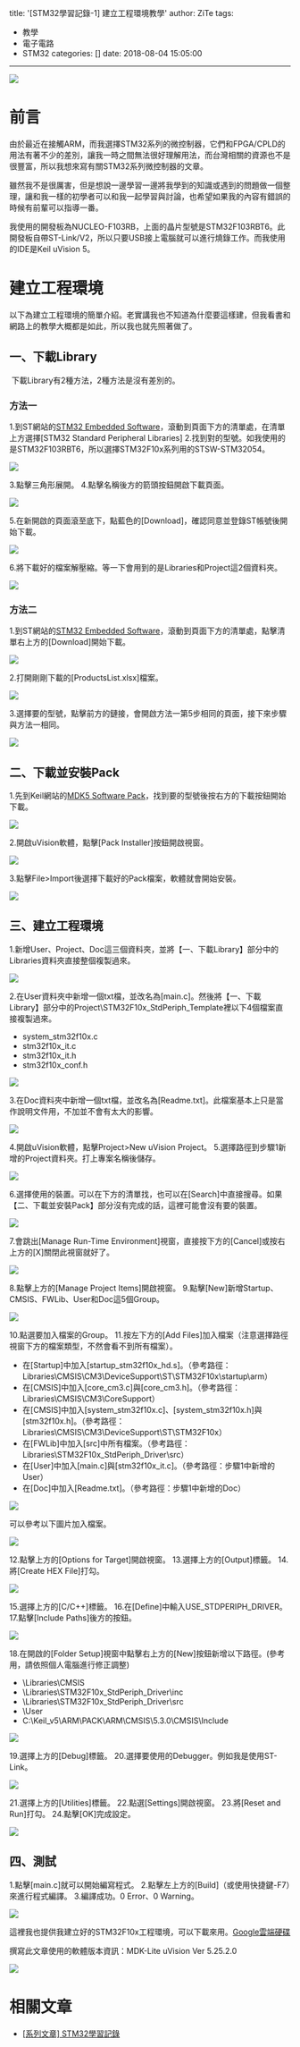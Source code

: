 title: '[STM32學習記錄-1] 建立工程環境教學'
author: ZiTe
tags:
  - 教學
  - 電子電路
  - STM32
categories: []
date: 2018-08-04 15:05:00
---
![](https://1.bp.blogspot.com/-lN8BAf_D-F0/Xoh7te-zqZI/AAAAAAAACAs/ff1cV3v-KAMA_kYaM8sPZXr6xg4EhYDvACKgBGAsYHg/s480/MOV_0032.mp4_20180823_233924.884.png)

# 前言

由於最近在接觸ARM，而我選擇STM32系列的微控制器，它們和FPGA/CPLD的用法有著不少的差別，讓我一時之間無法很好理解用法，而台灣相關的資源也不是很豐富，所以我想來寫有關STM32系列微控制器的文章。

<!--more-->

雖然我不是很厲害，但是想說一邊學習一邊將我學到的知識或遇到的問題做一個整理，讓和我一樣的初學者可以和我一起學習與討論，也希望如果我的內容有錯誤的時候有前輩可以指導一番。  

我使用的開發板為NUCLEO-F103RB，上面的晶片型號是STM32F103RBT6。此開發板自帶ST-Link/V2，所以只要USB接上電腦就可以進行燒錄工作。而我使用的IDE是Keil uVision 5。  

# 建立工程環境

以下為建立工程環境的簡單介紹。老實講我也不知道為什麼要這樣建，但我看書和網路上的教學大概都是如此，所以我也就先照著做了。

## 一、下載Library

 下載Library有2種方法，2種方法是沒有差別的。

### 方法一

1.到ST網站的[STM32 Embedded Software](https://www.st.com/content/st_com/en/products/embedded-software/mcus-embedded-software/stm32-embedded-software.html?querycriteria=productId=SC961)，滾動到頁面下方的清單處，在清單上方選擇\[STM32 Standard Peripheral Libraries\]
2.找到對的型號。如我使用的是STM32F103RBT6，所以選擇STM32F10x系列用的STSW-STM32054。

![](https://1.bp.blogspot.com/-Fn41tqvnEGY/Xoh7taDL_kI/AAAAAAAACAs/W9rVWH00tJM85yt10K0LDw8vpbnysPebQCKgBGAsYHg/s800/1-1-%25E6%2594%25B9.png)

3.點擊三角形展開。
4.點擊名稱後方的箭頭按鈕開啟下載頁面。

![](https://1.bp.blogspot.com/-e86OaVgEwlc/Xoh7tVGf1HI/AAAAAAAACAs/qt8l0RkIXxEQM_l17es4ON_H_VovrNxzQCKgBGAsYHg/s640/1-2-%25E6%2594%25B9.png)

5.在新開啟的頁面滾至底下，點藍色的\[Download\]，確認同意並登錄ST帳號後開始下載。

![](https://1.bp.blogspot.com/-rWcNce64LxU/Xoh7tSr7SsI/AAAAAAAACAs/CtAGJdyNrvEE5ogN7a__pnxwmIZDzv22QCKgBGAsYHg/s640/1-3-%25E6%2594%25B9.png)

6.將下載好的檔案解壓縮。等一下會用到的是Libraries和Project這2個資料夾。

![](https://1.bp.blogspot.com/-yRoGvNO3DHc/Xoh7tTar9uI/AAAAAAAACAs/PeXs-R_TXUws_chYP8kOO5qRC8OXqgTTACKgBGAsYHg/s640/Library.png)

### 方法二

1.到ST網站的[STM32 Embedded Software](https://www.st.com/content/st_com/en/products/embedded-software/mcus-embedded-software/stm32-embedded-software.html?querycriteria=productId=SC961)，滾動到頁面下方的清單處，點擊清單右上方的\[Download\]開始下載。

![](https://1.bp.blogspot.com/-6GBNzrTcrOg/Xoh7tVPFccI/AAAAAAAACAs/zY047Sw5Sso3TP21f1mgX9hXBTgse3d5ACKgBGAsYHg/s640/2-1-%25E6%2594%25B9.png)

2.打開剛剛下載的\[ProductsList.xlsx\]檔案。

![](https://1.bp.blogspot.com/-pdoN4_6QiZU/Xoh7tanz6DI/AAAAAAAACAs/8JN6gZF4roE7aGvgmtGxO2YuUqu427DLgCKgBGAsYHg/s640/2-2-%25E6%2594%25B9.jpg)

3.選擇要的型號，點擊前方的鏈接，會開啟方法一第5步相同的頁面，接下來步驟與方法一相同。

![](https://1.bp.blogspot.com/-K_s5yTs_hs0/Xoh7tabJ1-I/AAAAAAAACAs/Bnt-u6jB5GEiglHa46YQBraZSHAuBhXIwCKgBGAsYHg/s640/2-3-%25E6%2594%25B9.png)

## 二、下載並安裝Pack

1.先到Keil網站的[MDK5 Software Pack](https://www.keil.com/dd2/pack/#/eula-container)，找到要的型號後按右方的下載按鈕開始下載。

![](https://1.bp.blogspot.com/-6SEQIiDfeQE/Xoh7tV03y1I/AAAAAAAACAs/KxMs-4kXPTE_pP3jMH2-TAu812nmTfVtgCKgBGAsYHg/s640/Pack-%25E6%2594%25B9.png)

2.開啟uVision軟體，點擊\[Pack Installer\]按鈕開啟視窗。

![](https://1.bp.blogspot.com/-t0VO3i_tP6w/Xoh7tdX7jHI/AAAAAAAACAs/WvH3uxKAHuIAO6IyhqrYR4iNXHUKMT_gACKgBGAsYHg/s640/Pack%2BInstaller-%25E6%2594%25B9.png)

3.點擊File>Import後選擇下載好的Pack檔案，軟體就會開始安裝。

![](https://1.bp.blogspot.com/-0Sy4-p2ynqk/Xoh7tQYhz9I/AAAAAAAACAs/0jJPtR5RTJMGKIwdjshuFzet4ziQ0I87ACKgBGAsYHg/s640/Import-%25E6%2594%25B9.png)

## 三、建立工程環境

1.新增User、Project、Doc這三個資料夾，並將【一、下載Library】部分中的Libraries資料夾直接整個複製過來。

![](https://1.bp.blogspot.com/-KBYZnDDbYhk/Xoh7tSJjb4I/AAAAAAAACAs/FH8P6CzTRZYPbaX9NsXf9lFfdi4Wef2OQCKgBGAsYHg/s640/1-%25E5%25BB%25BA%25E7%25AB%258B%25E8%25B3%2587%25E6%2596%2599%25E5%25A4%25BE.png)

2.在User資料夾中新增一個txt檔，並改名為\[main.c\]。然後將【一、下載Library】部分中的Project\\STM32F10x\_StdPeriph\_Template裡以下4個檔案直接複製過來。
* system\_stm32f10x.c  
* stm32f10x\_it.c  
* stm32f10x\_it.h  
* stm32f10x\_conf.h

![](https://1.bp.blogspot.com/-4xQ9w8Y01iE/Xoh7tUvGofI/AAAAAAAACAs/_riuRWr5OHYVBz9Y1qExDEqQzwAMhOZHwCKgBGAsYHg/s640/2-User%25E8%25B3%2587%25E6%2596%2599%25E5%25A4%25BE%25E6%2596%25B0%25E5%25A2%259E%25E6%25AA%2594%25E6%25A1%2588.png)

3.在Doc資料夾中新增一個txt檔，並改名為\[Readme.txt\]。此檔案基本上只是當作說明文件用，不加並不會有太大的影響。

![](https://1.bp.blogspot.com/-0igflyzklGU/Xoh7tZxuXmI/AAAAAAAACAs/YhX0ooAa1MgeHCT1YgOU4wF3qpI5oM0cgCKgBGAsYHg/s640/3-Doc%25E8%25B3%2587%25E6%2596%2599%25E5%25A4%25BE%25E6%2596%25B0%25E5%25A2%259E%25E6%25AA%2594%25E6%25A1%2588.png)

4.開啟uVision軟體，點擊Project>New uVision Project。
5.選擇路徑到步驟1新增的Project資料夾。打上專案名稱後儲存。

![](https://1.bp.blogspot.com/-FwydGZlYaz4/Xoh7tYig6jI/AAAAAAAACAs/UT3Bc0J9GscYgqeCvB6E4MMX7-AtQVUfQCKgBGAsYHg/s640/4-%25E6%2596%25B0%25E5%25A2%259EProject-%25E6%2594%25B9.png)

6.選擇使用的裝置。可以在下方的清單找，也可以在\[Search\]中直接搜尋。如果【二、下載並安裝Pack】部分沒有完成的話，這裡可能會沒有要的裝置。

![](https://1.bp.blogspot.com/-ybfq6zHZ6zQ/Xoh7tU2B5tI/AAAAAAAACAs/qjZveow8QzkEQ6cuZQGmpFPv9Wu_M6IxwCKgBGAsYHg/s640/6-%25E9%2581%25B8%25E6%2593%2587%25E6%2599%25B6%25E7%2589%2587%25E5%259E%258B%25E8%2599%259F.png)

7.會跳出\[Manage Run-Time Environment\]視窗，直接按下方的\[Cancel\]或按右上方的\[X\]關閉此視窗就好了。

![](https://1.bp.blogspot.com/-2h3JQLAo9QM/Xoh7tecV4II/AAAAAAAACAs/EYldEYKMAqEHTlkTFYb5bstuuIn-oPsqACKgBGAsYHg/s640/7-%25E5%258A%25A0%25E5%2585%25A5%25E4%25BB%25A3%25E7%25A2%25BC-%25E6%2594%25B9.png)

8.點擊上方的\[Manage Project Items\]開啟視窗。
9.點擊\[New\]新增Startup、CMSIS、FWLib、User和Doc這5個Group。

![](https://1.bp.blogspot.com/-oTO40mTJ4S0/Xoh7tSBi3WI/AAAAAAAACAs/M8W6vxq5Qa8zm8kS5mlsI_MNI71hWAsgQCKgBGAsYHg/s640/8-%25E6%2596%25B0%25E5%25A2%259EGroup-%25E6%2594%25B9.png)

10.點選要加入檔案的Group。
11.按左下方的\[Add Files\]加入檔案（注意選擇路徑視窗下方的檔案類型，不然會看不到所有檔案）。
* 在\[Startup\]中加入\[startup\_stm32f10x\_hd.s\]。（參考路徑：Libraries\\CMSIS\\CM3\\DeviceSupport\\ST\\STM32F10x\\startup\\arm）
* 在\[CMSIS\]中加入\[core\_cm3.c\]與\[core\_cm3.h\]。（參考路徑：Libraries\\CMSIS\\CM3\\CoreSupport）
* 在\[CMSIS\]中加入\[system\_stm32f10x.c\]、\[system\_stm32f10x.h\]與\[stm32f10x.h\]。（參考路徑： Libraries\\CMSIS\\CM3\\DeviceSupport\\ST\\STM32F10x）
* 在\[FWLib\]中加入\[src\]中所有檔案。（參考路徑： Libraries\\STM32F10x\_StdPeriph\_Driver\\src）
* 在\[User\]中加入\[main.c\]與\[stm32f10x\_it.c\]。（參考路徑：步驟1中新增的User）
* 在\[Doc\]中加入\[Readme.txt\]。（參考路徑：步驟1中新增的Doc）

![](https://1.bp.blogspot.com/-98JqiJakcf4/Xoh7tT1Vw5I/AAAAAAAACAs/ZYeipCuOu7cQeULfC98h9sNPSRW2TRy9wCKgBGAsYHg/s640/9-%25E6%2596%25B0%25E5%25A2%259EFile-%25E6%2594%25B9.png)

可以參考以下圖片加入檔案。

![](https://1.bp.blogspot.com/-c5CcxuoBwkI/Xoh7tWGtQHI/AAAAAAAACAs/lVT7_be174wtgo_CN7uUEY8ZJFc6Y8CZQCKgBGAsYHg/s320/10-File%25E5%2585%25A7%25E5%25AE%25B9-%25E6%2594%25B9.png)

12.點擊上方的\[Options for Target\]開啟視窗。
13.選擇上方的\[Output\]標籤。
14.將\[Create HEX File\]打勾。

![](https://1.bp.blogspot.com/-Bcecs0quIOY/Xoh7tVBVZCI/AAAAAAAACAs/Nanv9msWZVQiurAZXLFFwSu2HK8_Rc5nQCKgBGAsYHg/s640/11-%25E8%25BC%25B8%25E5%2587%25BA%25E8%25A8%25AD%25E5%25AE%259A-%25E6%2594%25B9.png)

15.選擇上方的\[C/C++\]標籤。
16.在\[Define\]中輸入USE\_STDPERIPH\_DRIVER。
17.點擊\[Include Paths\]後方的按鈕。

![](https://1.bp.blogspot.com/-wJjRIZJoUkg/Xoh7tc1T_7I/AAAAAAAACAs/1VX-PFOuehYIJJEO8XR7Qb8s_NN35PbQwCKgBGAsYHg/s640/12-CC%252B%252B%25E8%25A8%25AD%25E5%25AE%259A-%25E6%2594%25B9.png)

18.在開啟的\[Folder Setup\]視窗中點擊右上方的\[New\]按鈕新增以下路徑。(參考用，請依照個人電腦進行修正調整)
* \\Libraries\\CMSIS
* \\Libraries\\STM32F10x\_StdPeriph\_Driver\\inc
* \\Libraries\\STM32F10x\_StdPeriph\_Driver\\src
* \\User
* C:\\Keil\_v5\\ARM\\PACK\\ARM\\CMSIS\\5.3.0\\CMSIS\\Include

![](https://1.bp.blogspot.com/-wwFb5NmuGMo/Xoh7tWhhABI/AAAAAAAACAs/_SZZh3-c2gsMbIrP_aH9l9VfYYW81Vi3gCKgBGAsYHg/s640/13-CC%252B%252B%25E8%25B7%25AF%25E5%25BE%2591-%25E6%2594%25B9.png)

19.選擇上方的\[Debug\]標籤。
20.選擇要使用的Debugger。例如我是使用ST-Link。

![](https://1.bp.blogspot.com/-TLXbqT00zwg/Xoh7tcyM6GI/AAAAAAAACAs/9HF0zwh1B_s2C3EBJ1R8faL9dbRIaKZsACKgBGAsYHg/s640/14-Debugger%25E8%25A8%25AD%25E5%25AE%259A-%25E6%2594%25B9.png)

21.選擇上方的\[Utilities\]標籤。
22.點選\[Settings\]開啟視窗。
23.將\[Reset and Run\]打勾。
24.點擊\[OK\]完成設定。

![](https://1.bp.blogspot.com/-pEX8t3nBRHQ/Xoh7tYoUW1I/AAAAAAAACAs/2jfoAkfS9gwqcec0yjqtZ5pM2nwK1NhOwCKgBGAsYHg/s640/15-Reset%2Band%2BRun%25E8%25A8%25AD%25E5%25AE%259A-%25E6%2594%25B9.png)

## 四、測試

1.點擊\[main.c\]就可以開始編寫程式。
2.點擊左上方的\[Build\]（或使用快捷鍵-F7）來進行程式編譯。
3.編譯成功。0 Error、0 Warning。

![](https://1.bp.blogspot.com/-bQqynDij-nU/Xoh7tS4wT7I/AAAAAAAACAs/8yjLsgq3vjUOYymUZcyyMQX7Wr-jF2Z2ACKgBGAsYHg/s640/16-%25E6%2588%2590%25E5%258A%259F%25E7%25B7%25A8%25E8%25AD%25AF-%25E6%2594%25B9.png)

這裡我也提供我建立好的STM32F10x工程環境，可以下載來用。[Google雲端硬碟](https://drive.google.com/file/d/15isC9-bOByzT3277Wwwy-JUH-gqdCzil/view?usp=sharing)

撰寫此文章使用的軟體版本資訊：MDK-Lite uVision Ver 5.25.2.0

![](https://1.bp.blogspot.com/-DYAfcXY47TI/Xoh7tURI6FI/AAAAAAAACAs/tmXpKpxrYVwNOM1nJKsfesEEWK6iB9cQACKgBGAsYHg/s640/%25E8%25BB%259F%25E9%25AB%2594%25E7%2589%2588%25E6%259C%25AC%25E8%25B3%2587%25E8%25A8%258A.png)

# 相關文章

* [\[系列文章\] STM32學習記錄](/pages/serial/s-learningstm32.html)